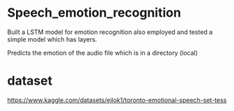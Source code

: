 # Speech_emotion_recognition
Built a LSTM model for emotion recognition also employed and tested a simple model which has layers.

Predicts the emotion of the audio file which is in a directory (local) 

# dataset

https://www.kaggle.com/datasets/ejlok1/toronto-emotional-speech-set-tess
